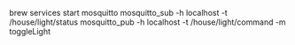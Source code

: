 brew services start mosquitto
mosquitto_sub -h localhost -t /house/light/status
mosquitto_pub -h localhost -t /house/light/command -m toggleLight